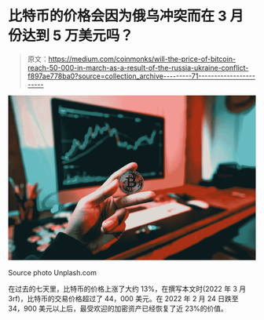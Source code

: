 # 比特币的价格会因为俄乌冲突而在 3 月份达到 5 万美元吗？

> 原文：<https://medium.com/coinmonks/will-the-price-of-bitcoin-reach-50-000-in-march-as-a-result-of-the-russia-ukraine-conflict-f897ae778ba0?source=collection_archive---------71----------------------->

![](img/5ea826dcc3264068c1d4674e143b2f5a.png)

Source photo Unplash.com

在过去的七天里，比特币的价格上涨了大约 13%，在撰写本文时(2022 年 3 月 3rf)，比特币的交易价格超过了 44，000 美元。在 2022 年 2 月 24 日跌至 34，900 美元以上后，最受欢迎的加密资产已经恢复了近 23%的价值。